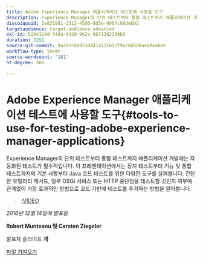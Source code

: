 ```yaml
---
title: Adobe Experience Manager 애플리케이션 테스트에 사용할 도구
description: Experience Manager의 단위 테스트부터 통합 테스트까지 애플리케이션 개발에는 자동화된 테스트가 필수적입니다. 이 프레젠테이션에서는 장치 테스트부터 기능 및 통합 테스트까지의 기본 사항부터 Java 코드 테스트를 위한 다양한 도구를 살펴봅니다. 간단한 유틸리티 메서드, 일부 OSGi 서비스 또는 HTTP 종단점을 테스트할 것인지 여부에 관계없이 가장 효과적인 방법으로 코드 기반에 테스트를 추가하는 방법을 알아봅니다.
discoiquuid: 5a831981-2313-45d6-8d5e-996fc88debb2
targetaudience: target-audience advanced
exl-id: 5d84328d-f4da-4420-962e-86713d2230b5
duration: 3351
source-git-commit: 9a297cda953d4414131657f9ac84580aea0eabeb
workflow-type: tm+mt
source-wordcount: '181'
ht-degree: 36%

---
```


# Adobe Experience Manager 애플리케이션 테스트에 사용할 도구{#tools-to-use-for-testing-adobe-experience-manager-applications}

Experience Manager의 단위 테스트부터 통합 테스트까지 애플리케이션 개발에는 자동화된 테스트가 필수적입니다. 이 프레젠테이션에서는 장치 테스트부터 기능 및 통합 테스트까지의 기본 사항부터 Java 코드 테스트를 위한 다양한 도구를 살펴봅니다. 간단한 유틸리티 메서드, 일부 OSGi 서비스 또는 HTTP 종단점을 테스트할 것인지 여부에 관계없이 가장 효과적인 방법으로 코드 기반에 테스트를 추가하는 방법을 알아봅니다.

>[!VIDEO](https://video.tv.adobe.com/v/19302/?quality=9)

*2016년 12월 14일에 발표됨*

**Robert Munteanu 및 Carsten Ziegeler**

발표자 슬라이드 **개**

[파일 가져오기](assets/aem-gems-tools-for-testing-12-14-16.pdf)
<!--
[Get back to the Overview](https://helpx.adobe.com/kr/experience-manager/kt/eseminars/gems/aem-index.html)
-->
